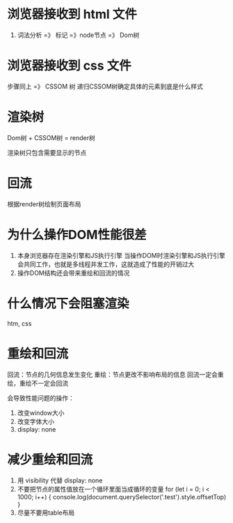 # 浏览器接收到 html 文件
1. 词法分析 =》 标记 =》node节点 =》 Dom树

# 浏览器接收到 css 文件
步骤同上 =》 CSSOM 树
递归CSSOM树确定具体的元素到底是什么样式

# 渲染树
Dom树 + CSSOM树 = render树

渲染树只包含需要显示的节点

# 回流
根据render树绘制页面布局

# 为什么操作DOM性能很差
1. 本身浏览器存在渲染引擎和JS执行引擎
当操作DOM时渲染引擎和JS执行引擎会共同工作，也就是多线程并发工作，这就造成了性能的开销过大
2. 操作DOM结构还会带来重绘和回流的情况

# 什么情况下会阻塞渲染
htm, css
<script src=""></script>

# 重绘和回流
回流：节点的几何信息发生变化
重绘：节点更改不影响布局的信息
回流一定会重绘，重绘不一定会回流

会导致性能问题的操作：
1. 改变window大小
2. 改变字体大小
3. display: none

# 减少重绘和回流
1. 用 visibility 代替 display: none
2. 不要把节点的属性值放在一个循环里面当成循环的变量
for (let i = 0; i < 1000; i++) {
  console.log(document.querySelector('.test').style.offsetTop)
}
3. 尽量不要用table布局
